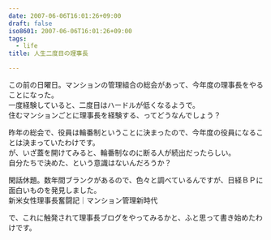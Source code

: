 ```yaml
---
date: 2007-06-06T16:01:26+09:00
draft: false
iso8601: 2007-06-06T16:01:26+09:00
tags:
  - life
title: 人生二度目の理事長

---
```


<div class="entry-body">
  <p>この前の日曜日。マンションの管理組合の総会があって、今年度の理事長をやることになった。<br />
    一度経験していると、二度目はハードルが低くなるようで。<br />
    住むマンションごとに理事長を経験する、ってどうなんでしょう？</p>

  <p>昨年の総会で、役員は輪番制ということに決まったので、今年度の役員になることは決まっていたわけです。<br />
    が、いざ蓋を開けてみると、輪番制なのに断る人が続出だったらしい。<br />
    自分たちで決めた、という意識はないんだろうか？</p>

  <p>閑話休題。数年間ブランクがあるので、色々と調べているんですが、日経ＢＰに面白いものを発見しました。<br />新米女性理事長奮闘記｜マンション管理新時代</p>

  <p>で、これに触発されて理事長ブログをやってみるかと、ふと思って書き始めたわけです。</p>
</div>
